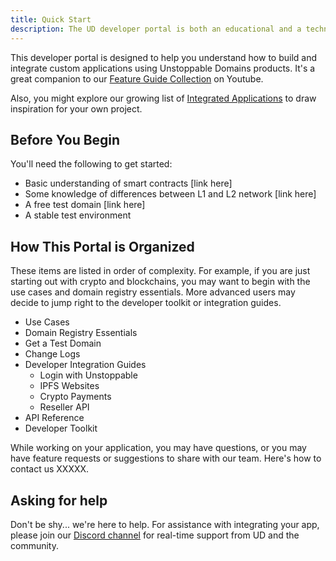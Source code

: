 ```yaml
---
title: Quick Start
description: The UD developer portal is both an educational and a technical resource. We hope it will be equally useful for both technical and non-technical readers.
---
```


This developer portal is designed to help you understand how to build and integrate custom applications using Unstoppable Domains products.
It's a great companion to our [Feature Guide Collection](https://youtube.com/playlist?list=PLkKiQerk3s0AbMvBafwmJdR8pv7qPYeL-) on Youtube.

Also, you might explore our growing list of [Integrated Applications](https://unstoppabledomains.com/apps) to draw inspiration for your own project.

## Before You Begin

You'll need the following to get started:
- Basic understanding of smart contracts [link here]
- Some knowledge of differences between L1 and L2 network [link here]
- A free test domain [link here]
- A stable test environment

## How This Portal is Organized

These items are listed in order of complexity. For example, if you are just starting out with crypto and blockchains, you may want to begin with the use cases and domain registry essentials. More advanced users may decide to jump right to the developer toolkit or integration guides.

- Use Cases
- Domain Registry Essentials
- Get a Test Domain
- Change Logs
- Developer Integration Guides
  - Login with Unstoppable
  - IPFS Websites
  - Crypto Payments
  - Reseller API
- API Reference
- Developer Toolkit


While working on your application, you may have questions, or you may have feature requests or suggestions to share with our team.
Here's how to contact us XXXXX.

## Asking for help

Don't be shy... we're here to help. For assistance with integrating your app, please join our [Discord channel](https://discord.gg/b6ZVxSZ9Hn) for real-time support from UD and the community.
